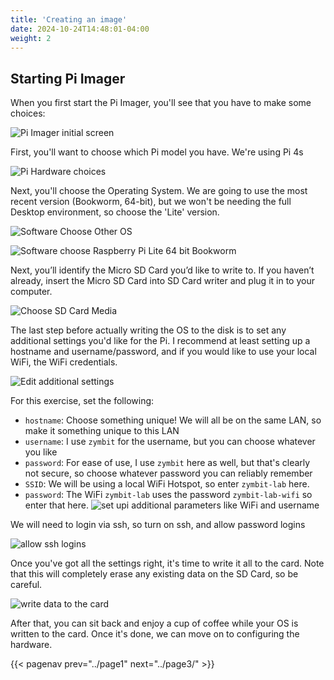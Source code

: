 ```yaml
---
title: 'Creating an image'
date: 2024-10-24T14:48:01-04:00
weight: 2
---
```


## Starting Pi Imager

When you first start the Pi Imager, you'll see that you have to make some choices:

![Pi Imager initial screen](images/pi-imager.png)

First, you'll want to choose which Pi model you have. We're using Pi 4s

![Pi Hardware choices](images/choose-hardware.png)

Next, you'll choose the Operating System. We are going to use the most recent version (Bookworm, 64-bit), but we won't be needing the full Desktop environment, so choose the 'Lite' version.

![Software Choose Other OS](images/choose-os-2.png)

![Software choose Raspberry Pi Lite 64 bit Bookworm](images/choose-os-1.png)

Next, you’ll identify the Micro SD Card you’d like to write to. If you haven’t already, insert the Micro SD Card into SD Card writer and plug it in to your computer.

![Choose SD Card Media](images/choose-media.png)

The last step before actually writing the OS to the disk is to set any additional settings you'd like for the Pi. I recommend at least setting up a hostname and username/password, and if you would like to use your local WiFi, the WiFi credentials.



![Edit additional settings](images/edit-settings.png)

For this exercise, set the following:
- `hostname`: Choose something unique! We will all be on the same LAN, so make it something unique to this LAN
- `username`: I use `zymbit` for the username, but you can choose whatever you like
- `password`: For ease of use, I use `zymbit` here as well, but that's clearly not secure, so choose whatever password you can reliably remember
- `SSID`: We will be using a local WiFi Hotspot, so enter `zymbit-lab` here.
- `password`: The WiFi `zymbit-lab` uses the password `zymbit-lab-wifi` so enter that here.
![set upi additional parameters like WiFi and username](images/customize.png)

We will need to login via ssh, so turn on ssh, and allow password logins

![allow ssh logins](images/enable-ssh.png)

Once you've got all the settings right, it's time to write it all to the card. Note that this will completely erase any existing data on the SD Card, so be careful.

![write data to the card](images/Pi-warning.png)

After that, you can sit back and enjoy a cup of coffee while your OS is written to the card. Once it's done, we can move on to configuring the hardware.

{{< pagenav prev="../page1" next="../page3/" >}}